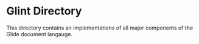# Glint Directory


This directory contains an implementations of all major components of the Glide
document langauge.
